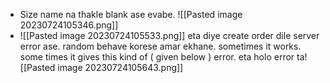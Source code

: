 -  Size name na thakle blank ase evabe. ![[Pasted image 20230724105346.png]]
- ![[Pasted image 20230724105533.png]]
 eta diye create order dile server error ase. random behave korese amar ekhane. sometimes it works. some times it gives this kind of ( given below ) error.
 eta holo error ta![[Pasted image 20230724105643.png]]



